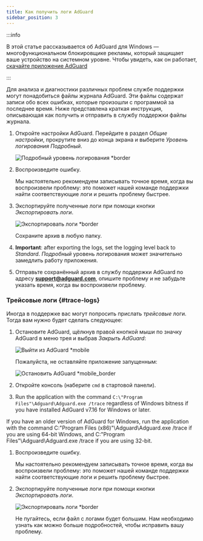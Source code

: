 ```yaml
---
title: Как получить логи AdGuard
sidebar_position: 3
---
```


:::info

В этой статье рассказывается об AdGuard для Windows — многофункциональном блокировщике рекламы, который защищает ваше устройство на системном уровне. Чтобы увидеть, как он работает, [скачайте приложение AdGuard](https://agrd.io/download-kb-adblock)

:::

Для анализа и диагностики различных проблем службе поддержки могут понадобиться файлы журнала AdGuard. Эти файлы содержат записи обо всех ошибках, которые произошли с программой за последнее время. Ниже представлена краткая инструкция, описывающая как получить и отправить в службу поддержки файлы журнала.

1. Откройте настройки AdGuard. Перейдите в раздел *Общие настройки*, прокрутите вниз до конца экрана и выберите *Уровень логирования* *Подробный*.

    ![Подробный уровень логирования *border](https://cdn.adtidy.org/content/kb/ad_blocker/windows/solving-problems/adg-logs-1.png)

1. Воспроизведите ошибку.

    Мы настоятельно рекомендуем записывать точное время, когда вы воспроизвели проблему: это поможет нашей команде поддержки найти соответствующие логи и решить проблему быстрее.

1. Экспортируйте полученные логи при помощи кнопки *Экспортировать логи*.

    ![Экспортировать логи *border](https://cdn.adtidy.org/content/kb/ad_blocker/windows/solving-problems/adg-logs-2.png)

    Сохраните архив в любую папку.

1. **Important**: after exporting the logs, set the logging level back to *Standard*. *Подробный* уровень логирования может значительно замедлить работу приложения.

1. Отправьте сохранённый архив в службу поддержки AdGuard по адресу **support@adguard.com**, опишите проблему и не забудьте указать время, когда вы воспроизвели проблему.

### Трейсовые логи {#trace-logs}

Иногда в поддержке вас могут попросить прислать *трейсовые* логи. Тогда вам нужно будет сделать следующее:

1. Остановите AdGuard, щёлкнув правой кнопкой мыши по значку AdGuard в меню трея и выбрав *Закрыть AdGuard*:

    ![Выйти из AdGuard *mobile](https://cdn.adtidy.org/content/kb/ad_blocker/windows/solving-problems/adg-logs-3.png)

    Пожалуйста, не оставляйте приложение запущенным:

    ![Остановить AdGuard *mobile_border](https://cdn.adtidy.org/public/Adguard/kb/newscreenshots/En/eng_logs_4.png)

1. Откройте консоль (наберите `cmd` в стартовой панели).

1. Run the application with the command `C:\"Program Files"\Adguard\Adguard.exe /trace` regardless of Windows bitness if you have installed AdGuard v7.16 for Windows or later.

If you have an older version of AdGuard for Windows, run the application with the command C:\"Program Files (x86)"\Adguard\Adguard.exe /trace if you are using 64-bit Windows, and C:\"Program Files"\Adguard\Adguard.exe /trace if you are using 32-bit.

1. Воспроизведите ошибку.

    Мы настоятельно рекомендуем записывать точное время, когда вы воспроизвели проблему: это поможет нашей команде поддержки найти соответствующие логи и решить проблему быстрее.

1. Экспортируйте полученные логи при помощи кнопки *Экспортировать логи*.

    ![Экспортировать логи *border](https://cdn.adtidy.org/content/kb/ad_blocker/windows/solving-problems/adg-logs-2.png)

    Не пугайтесь, если файл с логами будет большим. Нам необходимо узнать как можно больше подробностей, чтобы исправить вашу проблему.
